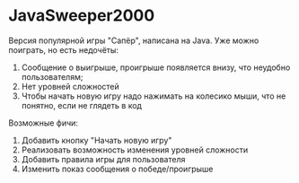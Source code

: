 # JavaSweeper2000
Версия популярной игры "Сапёр", написана на Java. Уже можно поиграть, но есть недочёты:
1) Сообщение о выигрыше, проигрыше появляется внизу, что неудобно пользователям;
2) Нет уровней сложностей
3) Чтобы начать новую игру надо нажимать на колесико мыши, что не понятно, если не глядеть в код

Возможные фичи:
1) Добавить кнопку "Начать новую игру"
2) Реализовать возможность изменения уровней сложности
3) Добавить правила игры для пользователя
4) Изменить показ сообщения о победе/проигрыше
